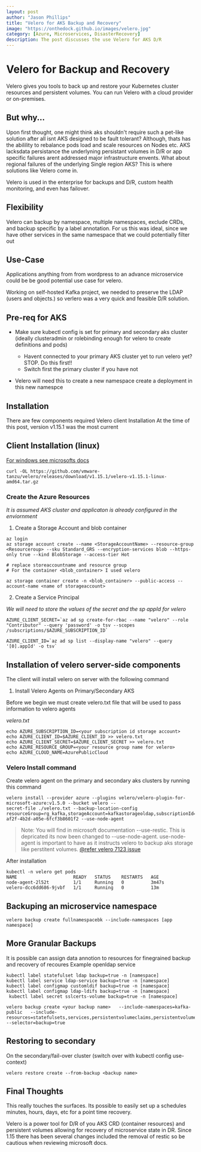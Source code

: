 ```yaml
---
layout: post
author: "Jason Phillips"
title: "Velero for AKS Backup and Recovery"
image: "https://onthedock.github.io/images/velero.jpg"
category: [Azure, Microservices, DisasterRecovery]
description: The post discusses the use Velero for AKS D/R
---
```


# Velero for Backup and Recovery
Velero gives you tools to back up and restore your Kubernetes cluster resources and persistent volumes. You can run Velero with a cloud provider or on-premises. 

## But why...
Upon first thought, one might think aks shouldn't require such a pet-like solution after all isnt AKS designed to be fault tolerant? 
Although, thats has the abilility to rebalance pods load and scale resources on Nodes etc. AKS lacksdata persistance the underlyning persistant volumes in D/R or app specific failures arent addressed major infrastructure envents. What about regional failures of the underlying Single region AKS? 
This is where solutions like Velero come in.

Velero is used in the enterprise for backups and D/R, custom health monitoring, and even has failover.

## Flexibility
Velero can backup by namespace, multiple namespaces, exclude CRDs, and backup specific by a label annotation.
For us this was ideal, since we have other services in the same namespace that we could potentially filter out

## Use-Case
 Applications anything from from wordpress to an advance microservice could be be good potential use case for velero. 
 
Working on self-hosted Kafka project, we needed to preserve the LDAP (users and objects.) so verlero was a very quick and feasible D/R solution.

## Pre-req for AKS
- Make sure kubectl config is set for primary and secondary aks cluster (ideally clusteradmin or rolebinding enough for velero to create definitions and pods)
  - Havent connected to your primary AKS cluster yet to run velero yet? STOP. Do this first!!
  - Switch first the primary cluster if you have not

- Velero will need this to create a new namespace create a deployment in this new namespce
## Installation
There are few components required
Velero client Installation
At the time of this post, version v1.15.1 was the most current

## Client Installation (linux) 
[For windows see microsofts docs](https://learn.microsoft.com/en-us/azure/aks/aksarc/backup-workload-cluster#install-velero-with-azure-blob-storage)

```
curl -OL https://github.com/vmware-tanzu/velero/releases/download/v1.15.1/velero-v1.15.1-linux-amd64.tar.gz
```

### Create the Azure Resources
*It is assumed AKS cluster and applicaton is already configured in the enviornment*

1. Create a Storage Account and blob container
``` 
az login 
az storage account create --name <StorageAccountName> --resource-group <Resourceroup> --sku Standard_GRS --encryption-services blob --https-only true --kind BlobStorage --access-tier Hot

# replace storeaccountname and resource group
# For the container <blob_container> I used velero

az storage container create -n <blob_container> --public-access --account-name <name of storageaccount>

```
2. Create a Service Principal

*We will need to store the values of the secret and the sp appId for velero*
```
AZURE_CLIENT_SECRET=`az ad sp create-for-rbac --name "velero" --role "Contributor" --query 'password' -o tsv --scopes  /subscriptions/$AZURE_SUBSCRIPTION_ID`

AZURE_CLIENT_ID=`az ad sp list --display-name "velero" --query '[0].appId' -o tsv`

```
 
## Installation of velero server-side components
The client will install velero on server with the following command

1. Install Velero Agents on Primary/Secondary AKS

Before we begin we must create velero.txt file that will be used to pass information to velero agents 

*velero.txt*
```
echo AZURE_SUBSCRIPTION_ID=<your subscription id storage account>
echo AZURE_CLIENT_ID=$AZURE_CLIENT_ID >> velero.txt
echo AZURE_CLIENT_SECRET=$AZURE_CLIENT_SECRET >> velero.txt
echo AZURE_RESOURCE_GROUP=<your resource group name for velero>
echo AZURE_CLOUD_NAME=AzurePublicCloud

```


### Velero Install command
Create velero agent on the primary and secondary aks clusters by running this command
```
velero install --provider azure --plugins velero/velero-plugin-for-microsoft-azure:v1.5.0 --bucket velero --
secret-file ./velero.txt --backup-location-config resourceGroup=rg_kafka,storageAccount=kafkastorageoldap,subscriptionId=8661b24d-af2f-4b2d-a05e-6fcf3b8601f2 --use-node-agent
```
> Note: You will find in microsoft documentation --use-restic. This is depricated its now been changed to --use-node-agent. use-node-agent is important to have as it instructs velero to backup aks storage like perstitent volumes. [@refer velero 7123 issue](https://github.com/vmware-tanzu/velero/issues/7123)

After installation 
```
kubectl -n velero get pods
NAME                     READY   STATUS    RESTARTS   AGE
node-agent-2l52t         1/1     Running   0          3m47s
velero-dcc6dd686-9jvbf   1/1     Running   0          13m
```

## Backuping an microservice namespace
```
velero backup create fullnamespacebk --include-namespaces [app namespace]
```

## More Granular Backups
It is possible can assign data annotion to resources for finegrained backup and recovery of recoures
Example openldap service

```
kubectl label statefulset ldap backup=true -n [namespace]
kubectl label service ldap-service backup=true -n [namespace]
kubectl label configmap customldif backup=true -n [namespace]
kubectl label configmap ldap-ldifs backup=true -n [namespace]
 kubectl label secret sslcerts-volume backup=true -n [namespace]

velero backup create <your backup name>   --include-namespaces=kafka-public   --include-resources=statefulsets,services,persistentvolumeclaims,persistentvolumes,configmaps,secrets   --selector=backup=true
```

## Restoring to secondary
On the secondary/fail-over cluster (switch over with kubectl config use-context)

```
velero restore create --from-backup <backup name>
```

## Final Thoughts
This really touches the surfaces. Its possible to easily set up a schedules minutes, hours, days, etc for a point time recovery.

Velero is a power tool for D/R of you AKS CRD (container resources) and persistent volumes allowing for recovery of microservice state in DR. Since 1.15 there has been several changes included the removal of restic so be cautious when reviewing microsoft docs. 
